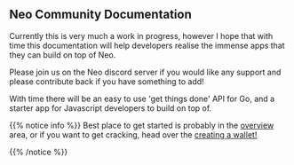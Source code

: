 

## Neo Community Documentation

Currently this is very much a work in progress, however I hope that with time this documentation will help developers realise the immense apps that they can build on top of Neo.

Please join us on the Neo discord server if you would like any support and please contribute back if you have something to add!

With time there will be an easy to use 'get things done' API for Go, and a starter app for Javascript developers to build on top of.

{{% notice info %}}
Best place to get started is probably in the [overview](/neo-docs/introduction/overview) area, or if you want to get cracking, head over the [creating a wallet!](/neo-docs/tutorials/wallets)

{{% /notice %}}
